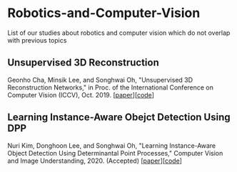 # Robotics-and-Computer-Vision
List of our studies about robotics and computer vision which do not overlap with previous topics

## Unsupervised 3D Reconstruction
Geonho Cha, Minsik Lee, and Songhwai Oh, "Unsupervised 3D Reconstruction Networks," in Proc. of the International Conference on Computer Vision (ICCV), Oct. 2019.
[[paper]()][[code](https://github.com/rllab-snu/Unsupervised-3D-Reconstruction)]

## Learning Instance-Aware Obejct Detection Using DPP
Nuri Kim, Donghoon Lee, and Songhwai Oh, "Learning Instance-Aware Object Detection Using Determinantal Point Processes," Computer Vision and Image Understanding, 2020. (Accepted) [[paper]()][[code]()]
